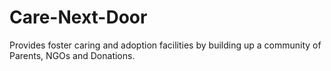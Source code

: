 # Care-Next-Door
Provides foster caring and adoption facilities by building up a community of Parents, NGOs and Donations.
